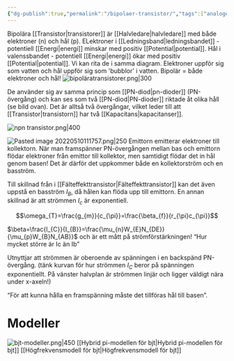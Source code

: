 ```yaml
---
{"dg-publish":true,"permalink":"/bipolaer-transistor/","tags":["analogelektronik"]}
---
```


Bipolära [[Transistor\|transistorer]] är [[Halvledare\|halvledare]] med både elektroner (n) och hål (p). ELektroner i [[Ledningsband\|ledningsbandet]] - potentiell [[Energi\|energi]] minskar med positiv [[Potential\|potential]]. Hål i valenssbandet - potentiell [[Energi\|energi]] ökar med positiv [[Potential\|potential]]. Vi kan rita de i samma diagram. Elektroner uppför sig som vatten och hål uppför sig som 'bubblor' i vatten. Bipolär = både elektroner och hål!
![bipoläratransistorer.png|300](/img/user/images/bipol%C3%A4ratransistorer.png)

De använder sig av samma princip som [[PN-diod\|pn-dioder]] (PN-övergång) och kan ses som två [[PN-diod\|PN-dioder]] riktade åt olika håll (se bild ovan). Det är alltså två övergångar, vilket leder till att [[Transistor\|transistorn]] har två [[Kapacitans\|kapacitanser]].

![npn transistor.png|400](/img/user/images/npn%20transistor.png)

![Pasted image 20220510111757.png|250](/img/user/images/Pasted%20image%2020220510111757.png)
Emittorn emitterar elektroner till kollektorn. När man framspänner PN-övergången mellan bas och emittorn flödar elektroner från emittor till kollektor, men samtidigt flödar det in hål genom basen! Det är därför det uppkommer både en kollektorström och en basström.


Till skillnad från i [[Fälteffekttransistor\|Fälteffekttransistor]] kan det även uppstå en basström $I_B$, då hålen kan flöda upp till emittorn. En annan skillnad är att strömmen $I_c$ är exponentiell.

$$\omega_{T}=\frac{g_{m}}{c_{\pi}}=\frac{\beta_{f}}{r_{\pi}c_{\pi}}$$

$\beta=\frac{I_{C}}{I_{B}}=\frac{\mu_{n}W_{E}N_{DE}}{\mu_{p}W_{B}N_{AB}}$ och är ett mått på strömförstärkningen! “Hur mycket större är Ic än Ib”


Utnyttjar att strömmen är oberoende av spänningen i en backspänd PN-övergång. (tänk kurvan för hur strömmen $I_{C}$ beror på spänningen exponentiellt. På vänster halvplan är strömmen linjär och ligger väldigt nära under x-axeln!) 

“För att kunna hålla en framspänning måste det tillföras hål till basen”. 



# Modeller
![bjt-modeller.png|450](/img/user/images/bjt-modeller.png)
[[Hybrid pi-modellen för bjt\|Hybrid pi-modellen för bjt]]
[[Högfrekvensmodell för bjt\|Högfrekvensmodell för bjt]]
